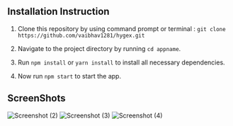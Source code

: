 ## Installation Instruction 
1. Clone this repository by using command prompt or terminal : `git clone https://github.com/vaibhav1281/hygex.git`

2. Navigate to the project directory by running `cd appname`.
3. Run `npm install` or `yarn install` to install all necessary dependencies.
4. Now run `npm start` to start the app.

## ScreenShots
![Screenshot (2)](https://github.com/vaibhav1281/hygex/assets/93854530/1f6587b1-99d2-44c4-9a7c-1d34f6a29d01)
![Screenshot (3)](https://github.com/vaibhav1281/hygex/assets/93854530/98e2a19c-af1c-4c18-b9fe-00293734534f)
![Screenshot (4)](https://github.com/vaibhav1281/hygex/assets/93854530/4c4a71de-2d11-4044-9658-299560b3cda4)

